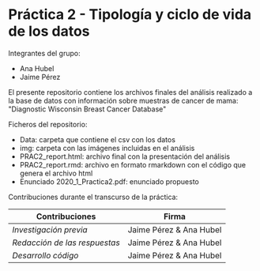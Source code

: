 # Práctica 2 - Tipología y ciclo de vida de los datos

Integrantes del grupo:

- Ana Hubel
- Jaime Pérez

El presente repositorio contiene los archivos finales del análisis realizado a la base de datos con información sobre muestras de cancer de mama: "Diagnostic Wisconsin Breast Cancer Database"

Ficheros del repositorio:

- Data: carpeta que contiene el csv con los datos
- img: carpeta con las imágenes incluidas en el análisis
- PRAC2_report.html: archivo final con la presentación del análisis
- PRAC2_report.rmd: archivo en formato rmarkdown con el código que genera el archivo html
- Enunciado 2020_1_Practica2.pdf: enunciado propuesto

Contribuciones durante el transcurso de la práctica:


 **Contribuciones**    |  **Firma** | 
-----------------------| ----------------------|
*Investigación previa* | Jaime Pérez & Ana Hubel 
*Redacción de las respuestas* | Jaime Pérez & Ana Hubel
*Desarrollo código* | Jaime Pérez & Ana Hubel